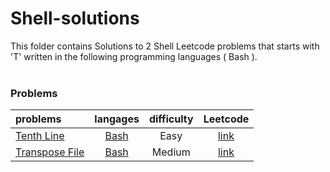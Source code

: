 # Shell-solutions
This folder contains Solutions to 2 Shell Leetcode problems that starts with 'T' written in the following programming languages ( Bash ).<br><br>
### Problems ###
|problems|langages|difficulty|Leetcode|
|:-------|:------:|:--------:|:------:|
|[Tenth Line](https://github.com/AnasImloul/Leetcode-solutions/tree/main/scripts/shell/T/Tenth%20Line/)|[Bash](https://github.com/AnasImloul/Leetcode-solutions/tree/main/scripts/shell/T/Tenth%20Line/Tenth%20Line.sh)|Easy|[link](https://leetcode.com/problems/tenth-line)|
|[Transpose File](https://github.com/AnasImloul/Leetcode-solutions/tree/main/scripts/shell/T/Transpose%20File/)|[Bash](https://github.com/AnasImloul/Leetcode-solutions/tree/main/scripts/shell/T/Transpose%20File/Transpose%20File.sh)|Medium|[link](https://leetcode.com/problems/transpose-file)|